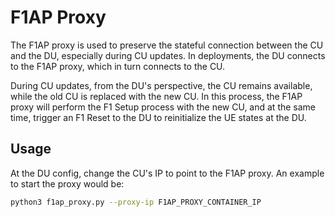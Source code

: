 # F1AP Proxy

The F1AP proxy is used to preserve the stateful connection between the CU and the DU, especially during CU updates.
In deployments, the DU connects to the F1AP proxy, which in turn connects to the CU.

During CU updates, from the DU's perspective, the CU remains available, while the old CU is replaced with the new CU.
In this process, the F1AP proxy will perform the F1 Setup process with the new CU, and at the same time, trigger an F1 Reset to the DU to reinitialize the UE states at the DU.

## Usage

At the DU config, change the CU's IP to point to the F1AP proxy.
An example to start the proxy would be:

```bash
python3 f1ap_proxy.py --proxy-ip F1AP_PROXY_CONTAINER_IP
```